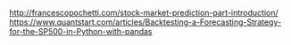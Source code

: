 http://francescopochetti.com/stock-market-prediction-part-introduction/
https://www.quantstart.com/articles/Backtesting-a-Forecasting-Strategy-for-the-SP500-in-Python-with-pandas

